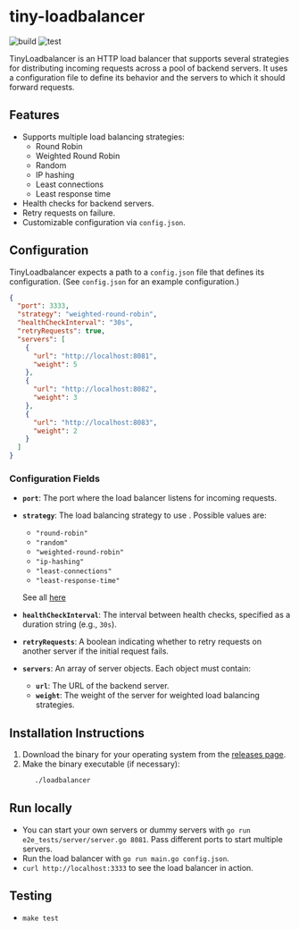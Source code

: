 # tiny-loadbalancer

![build](https://github.com/D-Andreev/tiny-loadbalancer/actions/workflows/build.yml/badge.svg?branch=main)
![test](https://github.com/D-Andreev/tiny-loadbalancer/actions/workflows/test.yml/badge.svg?branch=main)

TinyLoadbalancer is an HTTP load balancer that supports several strategies for distributing incoming requests across a pool of backend servers. It uses a configuration file to define its behavior and the servers to which it should forward requests.

## Features

- Supports multiple load balancing strategies:
  - Round Robin
  - Weighted Round Robin
  - Random
  - IP hashing
  - Least connections
  - Least response time
- Health checks for backend servers.
- Retry requests on failure.
- Customizable configuration via `config.json`.

## Configuration

TinyLoadbalancer expects a path to a `config.json` file that defines its configuration. (See `config.json` for an example configuration.)

```json
{
  "port": 3333,
  "strategy": "weighted-round-robin",
  "healthCheckInterval": "30s",
  "retryRequests": true,
  "servers": [
    {
      "url": "http://localhost:8081",
      "weight": 5
    },
    {
      "url": "http://localhost:8082",
      "weight": 3
    },
    {
      "url": "http://localhost:8083",
      "weight": 2
    }
  ]
}
```

### Configuration Fields

- **`port`**: The port where the load balancer listens for incoming requests.
- **`strategy`**: The load balancing strategy to use . Possible values are:
  - `"round-robin"`
  - `"random"`
  - `"weighted-round-robin"`
  - `"ip-hashing"`
  - `"least-connections"`
  - `"least-response-time"`

  See all [here](https://github.com/D-Andreev/tiny-loadbalancer/blob/main/internal/constants/constants.go#L5)
- **`healthCheckInterval`**: The interval between health checks, specified as a duration string (e.g., `30s`).

- **`retryRequests`**: A boolean indicating whether to retry requests on another server if the initial request fails.

- **`servers`**: An array of server objects. Each object must contain:
  - **`url`**: The URL of the backend server.
  - **`weight`**: The weight of the server for weighted load balancing strategies.

 ## Installation Instructions

  1. Download the binary for your operating system from the [releases page](https://github.com/D-Andreev/tiny-loadbalancer/releases).
  2. Make the binary executable (if necessary):
     ```sh
        ./loadbalancer
     ```

## Run locally
  * You can start your own servers or dummy servers with `go run e2e_tests/server/server.go 8081`. Pass different ports to start multiple servers.
  * Run the load balancer with `go run main.go config.json`.
  * `curl http://localhost:3333` to see the load balancer in action.

## Testing
  * `make test`
